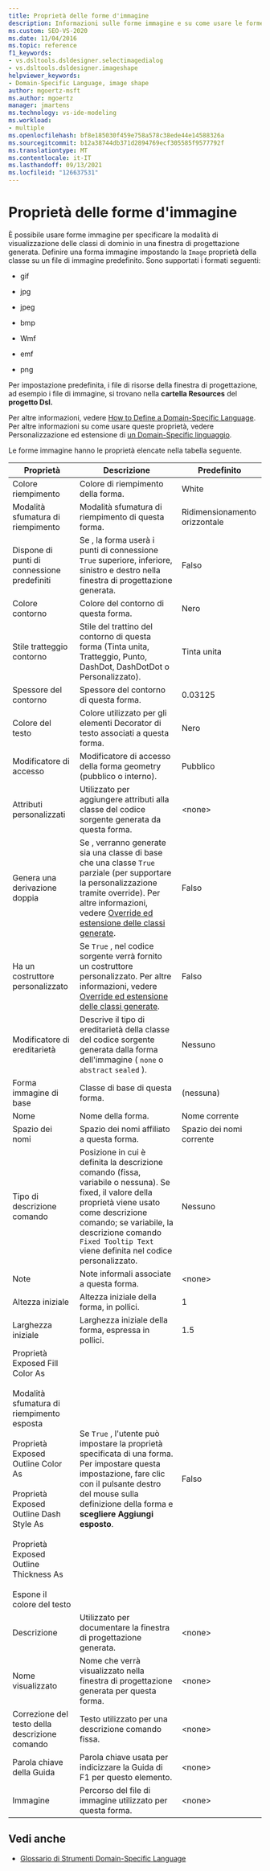 ```yaml
---
title: Proprietà delle forme d'immagine
description: Informazioni sulle forme immagine e su come usare le forme immagine per specificare la modalità di visualizzazione delle classi di dominio in una finestra di progettazione generata.
ms.custom: SEO-VS-2020
ms.date: 11/04/2016
ms.topic: reference
f1_keywords:
- vs.dsltools.dsldesigner.selectimagedialog
- vs.dsltools.dsldesigner.imageshape
helpviewer_keywords:
- Domain-Specific Language, image shape
author: mgoertz-msft
ms.author: mgoertz
manager: jmartens
ms.technology: vs-ide-modeling
ms.workload:
- multiple
ms.openlocfilehash: bf8e185030f459e758a578c38ede44e14588326a
ms.sourcegitcommit: b12a38744db371d2894769ecf305585f9577792f
ms.translationtype: MT
ms.contentlocale: it-IT
ms.lasthandoff: 09/13/2021
ms.locfileid: "126637531"
---
```

# <a name="properties-of-image-shapes"></a>Proprietà delle forme d'immagine

È possibile usare forme immagine per specificare la modalità di visualizzazione delle classi di dominio in una finestra di progettazione generata. Definire una forma immagine impostando la `Image` proprietà della classe su un file di immagine predefinito. Sono supportati i formati seguenti:

- gif

- jpg

- jpeg

- bmp

- Wmf

- emf

- png

Per impostazione predefinita, i file di risorse della finestra di progettazione, ad esempio i file di immagine, si trovano nella **cartella Resources** del **progetto Dsl.**

Per altre informazioni, vedere [How to Define a Domain-Specific Language](../modeling/how-to-define-a-domain-specific-language.md). Per altre informazioni su come usare queste proprietà, vedere Personalizzazione ed estensione di [un Domain-Specific linguaggio](../modeling/customizing-and-extending-a-domain-specific-language.md).

Le forme immagine hanno le proprietà elencate nella tabella seguente.

|Proprietà|Descrizione|Predefinito|
|-|-|-|
|Colore riempimento|Colore di riempimento della forma.|White|
|Modalità sfumatura di riempimento|Modalità sfumatura di riempimento di questa forma.|Ridimensionamento orizzontale|
|Dispone di punti di connessione predefiniti|Se , la forma userà i punti di connessione `True` superiore, inferiore, sinistro e destro nella finestra di progettazione generata.|Falso|
|Colore contorno|Colore del contorno di questa forma.|Nero|
|Stile tratteggio contorno|Stile del trattino del contorno di questa forma (Tinta unita, Tratteggio, Punto, DashDot, DashDotDot o Personalizzato).|Tinta unita|
|Spessore del contorno|Spessore del contorno di questa forma.|0.03125|
|Colore del testo|Colore utilizzato per gli elementi Decorator di testo associati a questa forma.|Nero|
|Modificatore di accesso|Modificatore di accesso della forma geometry (pubblico o interno).|Pubblico|
|Attributi personalizzati|Utilizzato per aggiungere attributi alla classe del codice sorgente generata da questa forma.|\<none>|
|Genera una derivazione doppia|Se , verranno generate sia una classe di base che una classe `True` parziale (per supportare la personalizzazione tramite override). Per altre informazioni, vedere [Override ed estensione delle classi generate](../modeling/overriding-and-extending-the-generated-classes.md).|Falso|
|Ha un costruttore personalizzato|Se `True` , nel codice sorgente verrà fornito un costruttore personalizzato. Per altre informazioni, vedere [Override ed estensione delle classi generate](../modeling/overriding-and-extending-the-generated-classes.md).|Falso|
|Modificatore di ereditarietà|Descrive il tipo di ereditarietà della classe del codice sorgente generata dalla forma dell'immagine ( `none` o `abstract` `sealed` ).|Nessuno|
|Forma immagine di base|Classe di base di questa forma.|(nessuna)|
|Nome|Nome della forma.|Nome corrente|
|Spazio dei nomi|Spazio dei nomi affiliato a questa forma.|Spazio dei nomi corrente|
|Tipo di descrizione comando|Posizione in cui è definita la descrizione comando (fissa, variabile o nessuna). Se fixed, il valore della proprietà viene usato come descrizione comando; se variabile, la descrizione comando `Fixed Tooltip Text` viene definita nel codice personalizzato.|Nessuno|
|Note|Note informali associate a questa forma.|\<none>|
|Altezza iniziale|Altezza iniziale della forma, in pollici.|1|
|Larghezza iniziale|Larghezza iniziale della forma, espressa in pollici.|1.5|
|Proprietà Exposed Fill Color As<br /><br /> Modalità sfumatura di riempimento esposta<br /><br /> Proprietà Exposed Outline Color As<br /><br /> Proprietà Exposed Outline Dash Style As<br /><br /> Proprietà Exposed Outline Thickness As<br /><br /> Espone il colore del testo|Se `True` , l'utente può impostare la proprietà specificata di una forma. Per impostare questa impostazione, fare clic con il pulsante destro del mouse sulla definizione della forma e **scegliere Aggiungi esposto**.|Falso|
|Descrizione|Utilizzato per documentare la finestra di progettazione generata.|\<none>|
|Nome visualizzato|Nome che verrà visualizzato nella finestra di progettazione generata per questa forma.|\<none>|
|Correzione del testo della descrizione comando|Testo utilizzato per una descrizione comando fissa.|\<none>|
|Parola chiave della Guida|Parola chiave usata per indicizzare la Guida di F1 per questo elemento.|\<none>|
|Immagine|Percorso del file di immagine utilizzato per questa forma.|\<none>|

## <a name="see-also"></a>Vedi anche

- [Glossario di Strumenti Domain-Specific Language](/previous-versions/bb126564(v=vs.100))